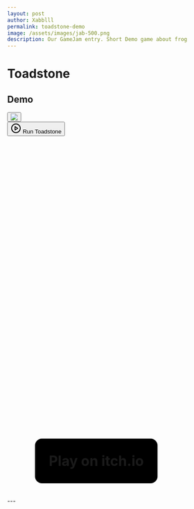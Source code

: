 ```yaml
---
layout: post
author: Xabblll
permalink: toadstone-demo
image: /assets/images/jab-500.png
description: Our GameJam entry. Short Demo game about frog
---
```




# Toadstone
## Demo

<div class="html_embed_widget base_widget embed_wrapper" id="html_embed_1256950"><div style="width: 1280px; height: 720px" data-width="1280" class="game_frame game_pending" data-height="720"><button class="fullscreen_btn" title="Enter fullscreen"><img src="https://itch.io/static/images/enlarge.svg?1750310272"></button><div class="iframe_placeholder" data-iframe="&lt;iframe frameborder=&quot;0&quot; allowtransparency=&quot;true&quot; webkitallowfullscreen=&quot;true&quot; mozallowfullscreen=&quot;true&quot; msallowfullscreen=&quot;true&quot; allow=&quot;autoplay; fullscreen *; geolocation; microphone; camera; midi; monetization; xr-spatial-tracking; gamepad; gyroscope; accelerometer; xr; cross-origin-isolated; web-share&quot; scrolling=&quot;no&quot; id=&quot;game_drop&quot; src=&quot;https://html-classic.itch.zone/html/11179294/index.html&quot; allowfullscreen=&quot;true&quot;&gt;&lt;/iframe&gt;"><button class="button load_iframe_btn"><svg stroke-width="2" width="24" class="svgicon icon_play" stroke-linejoin="round" version="1.1" fill="none" stroke="currentColor" stroke-linecap="round" role="img" aria-hidden="" viewBox="0 0 24 24" height="24"><circle cx="12" cy="12" r="10"></circle><polygon points="10 8 16 12 10 16 10 8"></polygon></svg> Run Toadstone</button></div></div></div>


<div style="margin: 4rem">
<a href="https://lachuga.itch.io/toadstone" 
style="
background-color: #000;padding: 2rem;border-radius:1rem;
font-size: 2rem;
font-weight: bold;
text-decoration:none;
">
Play on itch.io</a></div>
---




